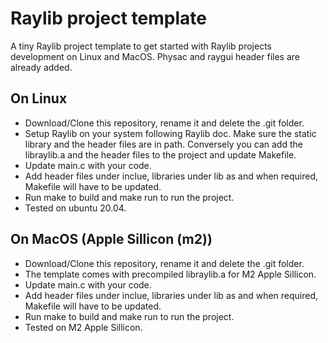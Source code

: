 # Raylib project template

A tiny Raylib project template to get started with Raylib projects development on Linux
and MacOS. Physac and raygui header files are already added.

## On Linux

- Download/Clone this repository, rename it and delete the .git folder.
- Setup Raylib on your system following Raylib doc. Make sure the static library and
  the header files are in path. Conversely you can add the libraylib.a and the header files
  to the project and update Makefile.
- Update main.c with your code.
- Add header files under inclue, libraries under lib as and when required, Makefile will have to be updated.
- Run make to build and make run to run the project.
- Tested on ubuntu 20.04.

## On MacOS (Apple Sillicon (m2))

- Download/Clone this repository, rename it and delete the .git folder.
- The template comes with precompiled libraylib.a for M2 Apple Sillicon.
- Update main.c with your code.
- Add header files under inclue, libraries under lib as and when required, Makefile will have to be updated.
- Run make to build and make run to run the project.
- Tested on M2 Apple Sillicon.

